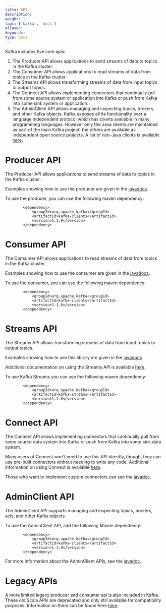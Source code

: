 ```yaml
---
title: API
description: 
weight: 1
tags: ['kafka', 'docs']
aliases: 
keywords: 
type: docs
---
```


Kafka includes five core apis: 

  1. The Producer API allows applications to send streams of data to topics in the Kafka cluster. 
  2. The Consumer API allows applications to read streams of data from topics in the Kafka cluster. 
  3. The Streams API allows transforming streams of data from input topics to output topics. 
  4. The Connect API allows implementing connectors that continually pull from some source system or application into Kafka or push from Kafka into some sink system or application. 
  5. The AdminClient API allows managing and inspecting topics, brokers, and other Kafka objects. 
Kafka exposes all its functionality over a language independent protocol which has clients available in many programming languages. However only the Java clients are maintained as part of the main Kafka project, the others are available as independent open source projects. A list of non-Java clients is available [here](https://cwiki.apache.org/confluence/display/KAFKA/Clients). 

# Producer API

The Producer API allows applications to send streams of data to topics in the Kafka cluster. 

Examples showing how to use the producer are given in the [javadocs](/11/javadoc/index.html?org/apache/kafka/clients/producer/KafkaProducer.html "Kafka 1.1 Javadoc"). 

To use the producer, you can use the following maven dependency: 
    
    
    		<dependency>
    			<groupId>org.apache.kafka</groupId>
    			<artifactId>kafka-clients</artifactId>
    			<version>1.1.0</version>
    		</dependency>
    	

# Consumer API

The Consumer API allows applications to read streams of data from topics in the Kafka cluster. 

Examples showing how to use the consumer are given in the [javadocs](/11/javadoc/index.html?org/apache/kafka/clients/consumer/KafkaConsumer.html "Kafka 1.1 Javadoc"). 

To use the consumer, you can use the following maven dependency: 
    
    
    		<dependency>
    			<groupId>org.apache.kafka</groupId>
    			<artifactId>kafka-clients</artifactId>
    			<version>1.1.0</version>
    		</dependency>
    	

# Streams API

The Streams API allows transforming streams of data from input topics to output topics. 

Examples showing how to use this library are given in the [javadocs](/11/javadoc/index.html?org/apache/kafka/streams/KafkaStreams.html "Kafka 1.1 Javadoc")

Additional documentation on using the Streams API is available [here](/11/streams). 

To use Kafka Streams you can use the following maven dependency: 
    
    
    		<dependency>
    			<groupId>org.apache.kafka</groupId>
    			<artifactId>kafka-streams</artifactId>
    			<version>1.1.0</version>
    		</dependency>
    	

# Connect API

The Connect API allows implementing connectors that continually pull from some source data system into Kafka or push from Kafka into some sink data system. 

Many users of Connect won't need to use this API directly, though, they can use pre-built connectors without needing to write any code. Additional information on using Connect is available [here](/documentation.html#connect). 

Those who want to implement custom connectors can see the [javadoc](/11/javadoc/index.html?org/apache/kafka/connect "Kafka 1.1 Javadoc"). 

# AdminClient API

The AdminClient API supports managing and inspecting topics, brokers, acls, and other Kafka objects. 

To use the AdminClient API, add the following Maven dependency: 
    
    
    		<dependency>
    			<groupId>org.apache.kafka</groupId>
    			<artifactId>kafka-clients</artifactId>
    			<version>1.1.0</version>
    		</dependency>
    	

For more information about the AdminClient APIs, see the [javadoc](/11/javadoc/index.html?org/apache/kafka/clients/admin/AdminClient.html "Kafka 1.1 Javadoc"). 

# Legacy APIs

A more limited legacy producer and consumer api is also included in Kafka. These old Scala APIs are deprecated and only still available for compatibility purposes. Information on them can be found here [ here](/081/documentation.html#producerapi "Kafka 0.8.1 Docs"). 
